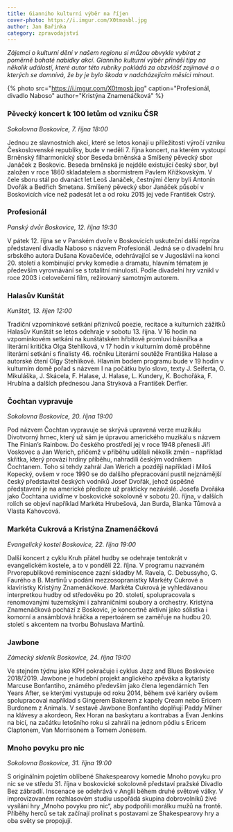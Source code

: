 ```yaml
---
title: Gianniho kulturní výběr na říjen
cover-photo: https://i.imgur.com/X0tmosbl.jpg
author: Jan Bařinka
category: zpravodajství
---
```


*Zájemci o kulturní dění v našem regionu si můžou obvykle vybírat z poměrně bohaté nabídky akcí. Gianniho kulturní výběr přináší tipy na několik událostí, které autor této rubriky pokládá za obzvlášť zajímavé a o kterých se domnívá, že by je bylo škoda v nadcházejícím měsíci minout.*

{% photo src="https://i.imgur.com/X0tmosb.jpg" caption="Profesionál, divadlo Naboso" author="Kristýna Znamenáčková" %}

### Pěvecký koncert k 100 letům od vzniku ČSR

*Sokolovna Boskovice, 7. října 18:00*

Jednou ze slavnostních akcí, které se letos konají u příležitosti výročí vzniku Československé republiky, bude v neděli 7. října koncert, na kterém vystoupí Brněnský filharmonický sbor Beseda brněnská a Smíšený pěvecký sbor Janáček z Boskovic. Beseda brněnská je nejdéle existující český sbor, byl založen v roce 1860 skladatelem a sbormistrem Pavlem Křížkovským. V čele sboru stál po dvanáct let Leoš Janáček, čestnými členy byli Antonín Dvořák a Bedřich Smetana. Smíšený pěvecký sbor Janáček působí v Boskovicích více než padesát let a od roku 2015 jej vede František Ostrý.

### Profesionál

*Panský dvůr Boskovice, 12. října 19:30*

V pátek 12. října se v Panském dvoře v Boskovicích uskuteční další repríza představení divadla Naboso s názvem Profesionál. Jedná se o divadelní hru srbského autora Dušana Kovačeviće, odehrávající se v Jugoslávii na konci 20. století a kombinující prvky komedie a dramatu, hlavním tématem je především vyrovnávání se s totalitní minulostí. Podle divadelní hry vznikl v roce 2003 i celovečerní film, režírovaný samotným autorem.

### Halasův Kunštát

*Kunštát, 13. říjen 12:00*

Tradiční vzpomínkové setkání příznivců poezie, recitace a kulturních zážitků Halasův Kunštát se letos odehraje v sobotu 13. října. V 16 hodin na vzpomínkovém setkání na kunštátském hřbitově promluví básnířka a literární kritička Olga Stehlíková, v 17 hodin v kulturním domě proběhne literární setkání s finalisty 46. ročníku Literární soutěže Františka Halase a autorské čtení Olgy Stehlíkové. Hlavním bodem programu bude v 19 hodin v kulturním domě pořad s názvem I na počátku bylo slovo, texty J. Seiferta, O. Mikuláška, J. Skácela, F. Halase, J. Halase, L. Kundery, K. Bochořáka, F. Hrubína a dalších přednesou Jana Stryková a František Derfler.

### Čochtan vypravuje

*Sokolovna Boskovice, 20. října 19:00*

Pod názvem Čochtan vypravuje se skrývá upravená verze muzikálu Divotvorný hrnec, který už sám je úpravou amerického muzikálu s názvem The Finian’s Rainbow. Do českého prostředí jej v roce 1948 přenesli Jiří Voskovec a Jan Werich, přičemž v příběhu udělali několik změn – například skřítka, který provází hrdiny příběhu, nahradili českým vodníkem Čochtanem. Toho si tehdy zahrál Jan Werich a později například i Miloš Kopecký, ovšem v roce 1990 se do dalšího přepracování pustil nejznámější český představitel českých vodníků Josef Dvořák, jehož úspěšné představení je na americké předloze už prakticky nezávislé. Josefa Dvořáka jako Čochtana uvidíme v boskovické sokolovně v sobotu 20. října, v dalších rolích se objeví například Markéta Hrubešová, Jan Burda, Blanka Tůmová a Vlasta Kahovcová.

### Markéta Cukrová a Kristýna Znamenáčková

*Evangelický kostel Boskovice, 22. října 19:00*

Další koncert z cyklu Kruh přátel hudby se odehraje tentokrát v evangelickém kostele, a to v pondělí 22. října. V programu nazvaném Prvorepublikové reminiscence zazní skladby M. Ravela, C. Debussyho, G. Faurého a B. Martinů v podání mezzosopranistky Markéty Cukrové a klavíristky Kristýny Znamenáčkové. Markéta Cukrová je vyhledávanou interpretkou hudby od středověku po 20. století, spolupracovala s renomovanými tuzemskými i zahraničními soubory a orchestry. Kristýna Znamenáčková pochází z Boskovic, je koncertně aktivní jako sólistka i komorní a ansámblová hráčka a repertoárem se zaměřuje na hudbu 20. století s akcentem na tvorbu Bohuslava Martinů.

### Jawbone

*Zámecký skleník Boskovice, 24. října 19:00*

Ve stejném týdnu jako KPH pokračuje i cyklus Jazz and Blues Boskovice 2018/2019. Jawbone je hudební projekt anglického zpěváka a kytaristy Marcuse Bonfantiho, známého především jako člena legendárních Ten Years After, se kterými vystupuje od roku 2014, během své kariéry ovšem spolupracoval například s Gingerem Bakerem z kapely Cream nebo Ericem Burdonem z Animals. V sestavě Jawbone Bonfantiho doplňují Paddy Milner na klávesy a akordeon, Rex Horan na baskytaru a kontrabas a Evan Jenkins na bicí, na začátku letošního roku si zahráli na jednom pódiu s Ericem Claptonem, Van Morrisonem a Tomem Jonesem.

### Mnoho povyku pro nic

*Sokolovna Boskovice, 31. října 19:00*

S originálním pojetím oblíbené Shakespearovy komedie Mnoho povyku pro nic se ve středu 31. října v boskovické sokolovně představí pražské Divadlo Bez zábradlí. Inscenace se odehrává v Anglii během druhé světové války. V improvizovaném rozhlasovém studiu uspořádá skupina dobrovolníků živé vysílání hry „Mnoho povyku pro nic“, aby podpořili morálku mužů na frontě. Příběhy herců se tak začínají prolínat s postavami ze Shakespearovy hry a oba světy se propojují.